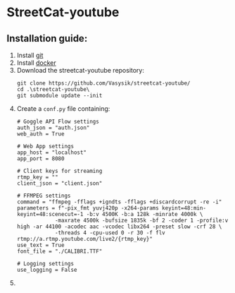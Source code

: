 # StreetCat-youtube

## Installation guide:
1) Install [git](https://git-scm.com/downloads)
2) Install [docker](https://docs.docker.com/engine/install/)
3) Download the streetcat-youtube repository:
   ```
   git clone https://github.com/Vasysik/streetcat-youtube/
   cd .\streetcat-youtube\
   git submodule update --init
   ```
4) Create a ```conf.py``` file containing:
   ```
   # Goggle API Flow settings
   auth_json = "auth.json"
   web_auth = True
   
   # Web App settings
   app_host = "localhost"
   app_port = 8080
   
   # Client keys for streaming
   rtmp_key = ""
   client_json = "client.json"
   
   # FFMPEG settings
   command = "ffmpeg -fflags +igndts -fflags +discardcorrupt -re -i"
   parameters = f"-pix_fmt yuvj420p -x264-params keyint=48:min-keyint=48:scenecut=-1 -b:v 4500K -b:a 128k -minrate 4000k \
               -maxrate 4500k -bufsize 1835k -bf 2 -coder 1 -profile:v high -ar 44100 -acodec aac -vcodec libx264 -preset slow -crf 28 \
               -threads 4 -cpu-used 0 -r 30 -f flv rtmp://a.rtmp.youtube.com/live2/{rtmp_key}"
   use_text = True
   font_file = "./CALIBRI.TTF"
   
   # Logging settings
   use_logging = False
   ```
5) 
